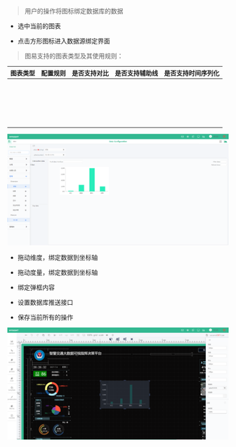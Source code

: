 > 用户的操作将图标绑定数据库的数据

* 选中当前的图表

* 点击方形图标进入数据源绑定界面

> 图易支持的图表类型及其使用规则：

| 图表类型 | 配置规则 | 是否支持对比 | 是否支持辅助线 | 是否支持时间序列化 |
| :--- | :--- | :--- | :--- | :--- |
|  |  |  |  |  |
|  |  |  |  |  |
|  |  |  |  |  |
|  |  |  |  |  |
|  |  |  |  |  |
|  |  |  |  |  |
|  |  |  |  |  |
|  |  |  |  |  |
|  |  |  |  |  |
|  |  |  |  |  |
|  |  |  |  |  |
|  |  |  |  |  |
|  |  |  |  |  |
|  |  |  |  |  |
|  |  |  |  |  |
|  |  |  |  |  |
|  |  |  |  |  |
|  |  |  |  |  |
|  |  |  |  |  |
|  |  |  |  |  |
|  |  |  |  |  |




![](/assets/chart_02.png)

* 拖动维度，绑定数据到坐标轴

* 拖动度量，绑定数据到坐标轴

* 绑定弹框内容

* 设置数据库推送接口

* 保存当前所有的操作


![](/assets/chart_03.png)



